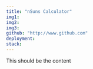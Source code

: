 ```yaml
---
title: "nSuns Calculator"
img1:
img2:
img3:
github: "http://www.github.com"
deployment:
stack:
---
```


This should be the content

